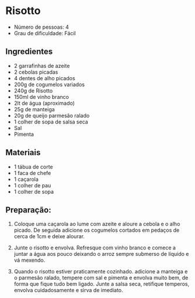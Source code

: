 # Risotto

* Número de pessoas: 4
* Grau de dificuldade: Fácil

## Ingredientes

* 2 garrafinhas de azeite
* 2 cebolas picadas
* 4 dentes de alho picados
* 200g de cogumelos variados
* 240g de Risotto
* 150ml de vinho branco
* 2lt de água (aproximado)
* 25g de manteiga
* 20g de queijo parmesão ralado
* 1 colher de sopa de salsa seca
* Sal
* Pimenta

## Materiais

* 1 tábua de corte
* 1 faca de chefe
* 1 caçarola
* 1 colher de pau
* 1 colher de sopa

## Preparação:

1. Coloque uma caçarola ao lume com azeite e aloure a cebola e o alho picado. De seguida adicione os cogumelos cortados em pedaços de cerca de 1cm e deixe alourar.

2. Junte o risotto e envolva. Refresque com vinho branco e comece a juntar a água aos pouco deixando o arroz sempre submerso de líquido e vá mexendo.

3. Quando o risotto estiver praticamente cozinhado. adicione a manteiga e o parmesão ralado, tempere com sal e pimenta e envolva muito bem, de forma que fique tudo bem ligado. Junte a salsa seca, retifique temperos, envolva cuidadosamente e sirva de imediato.
